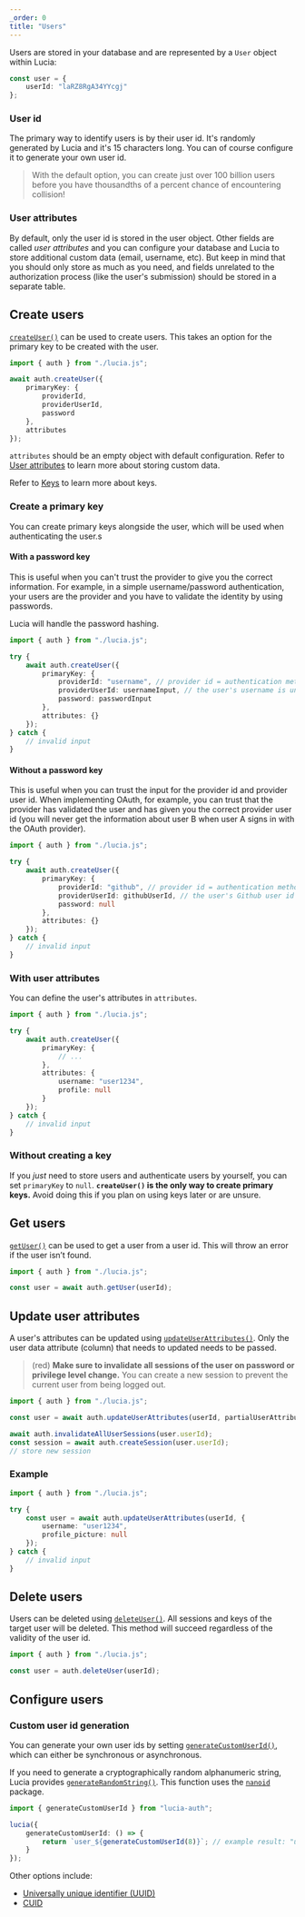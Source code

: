 ```yaml
---
_order: 0
title: "Users"
---
```


Users are stored in your database and are represented by a `User` object within Lucia:

```ts
const user = {
	userId: "laRZ8RgA34YYcgj"
};
```

### User id

The primary way to identify users is by their user id. It's randomly generated by Lucia and it's 15 characters long. You can of course configure it to generate your own user id.

> With the default option, you can create just over 100 billion users before you have thousandths of a percent chance of encountering collision!

### User attributes

By default, only the user id is stored in the user object. Other fields are called _user attributes_ and you can configure your database and Lucia to store additional custom data (email, username, etc). But keep in mind that you should only store as much as you need, and fields unrelated to the authorization process (like the user's submission) should be stored in a separate table.

## Create users

[`createUser()`](/reference/lucia-auth/auth#createuser) can be used to create users. This takes an option for the primary key to be created with the user.

```ts
import { auth } from "./lucia.js";

await auth.createUser({
	primaryKey: {
		providerId,
		providerUserId,
		password
	},
	attributes
});
```

`attributes` should be an empty object with default configuration. Refer to [User attributes](/basics/user-attributes) to learn more about storing custom data.

Refer to [Keys](/basics/keys) to learn more about keys.

### Create a primary key

You can create primary keys alongside the user, which will be used when authenticating the user.s

#### With a password key

This is useful when you can't trust the provider to give you the correct information. For example, in a simple username/password authentication, your users are the provider and you have to validate the identity by using passwords.

Lucia will handle the password hashing.

```ts
import { auth } from "./lucia.js";

try {
	await auth.createUser({
		primaryKey: {
			providerId: "username", // provider id = authentication method
			providerUserId: usernameInput, // the user's username is unique to the user
			password: passwordInput
		},
		attributes: {}
	});
} catch {
	// invalid input
}
```

#### Without a password key

This is useful when you can trust the input for the provider id and provider user id. When implementing OAuth, for example, you can trust that the provider has validated the user and has given you the correct provider user id (you will never get the information about user B when user A signs in with the OAuth provider).

```ts
import { auth } from "./lucia.js";

try {
	await auth.createUser({
		primaryKey: {
			providerId: "github", // provider id = authentication method
			providerUserId: githubUserId, // the user's Github user id is unique to the user
			password: null
		},
		attributes: {}
	});
} catch {
	// invalid input
}
```

### With user attributes

You can define the user's attributes in `attributes`.

```ts
import { auth } from "./lucia.js";

try {
	await auth.createUser({
		primaryKey: {
			// ...
		},
		attributes: {
			username: "user1234",
			profile: null
		}
	});
} catch {
	// invalid input
}
```

### Without creating a key

If you _just_ need to store users and authenticate users by yourself, you can set `primaryKey` to `null`. **`createUser()` is the only way to create primary keys.** Avoid doing this if you plan on using keys later or are unsure.

## Get users

[`getUser()`](/reference/lucia-auth/auth#getuser) can be used to get a user from a user id. This will throw an error if the user isn’t found.

```ts
import { auth } from "./lucia.js";

const user = await auth.getUser(userId);
```

## Update user attributes

A user's attributes can be updated using [`updateUserAttributes()`](/reference/lucia-auth/auth#updateuserattributes). Only the user data attribute (column) that needs to updated needs to be passed.

> (red) **Make sure to invalidate all sessions of the user on password or privilege level change.** You can create a new session to prevent the current user from being logged out.

```ts
import { auth } from "./lucia.js";

const user = await auth.updateUserAttributes(userId, partialUserAttributes);

await auth.invalidateAllUserSessions(user.userId);
const session = await auth.createSession(user.userId);
// store new session
```

### Example

```ts
import { auth } from "./lucia.js";

try {
	const user = await auth.updateUserAttributes(userId, {
		username: "user1234",
		profile_picture: null
	});
} catch {
	// invalid input
}
```

## Delete users

Users can be deleted using [`deleteUser()`](/reference/lucia-auth/auth#deleteuser). All sessions and keys of the target user will be deleted. This method will succeed regardless of the validity of the user id.

```ts
import { auth } from "./lucia.js";

const user = auth.deleteUser(userId);
```

## Configure users

### Custom user id generation

You can generate your own user ids by setting [`generateCustomUserId()`](/basics/configuration#generatecustomuserid), which can either be synchronous or asynchronous.

If you need to generate a cryptographically random alphanumeric string, Lucia provides [`generateRandomString()`](/reference/modules/lucia-auth#generaterandomstring). This function uses the [`nanoid`](https://github.com/ai/nanoid) package.

```ts
import { generateCustomUserId } from "lucia-auth";

lucia({
	generateCustomUserId: () => {
		return `user_${generateCustomUserId(8)}`; // example result: "user_yhwKf2yn"
	}
});
```

Other options include:

- [Universally unique identifier (UUID)](https://developer.mozilla.org/en-US/docs/Web/API/Crypto/randomUUID)
- [CUID](https://www.npmjs.com/package/@paralleldrive/cuid2)
